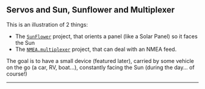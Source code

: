 ## Servos and Sun, Sunflower and Multiplexer

This is an illustration of 2 things:
- The [`SunFlower`](../SunFlower/README.md) project, that orients a panel (like a Solar Panel) so it faces the Sun
- The [`NMEA.multiplexer`](../NMEA.multiplexer/README.md) project, that can deal with an NMEA feed.

The goal is to have a small device (featured later), carried by some vehicle on the go (a car, RV, boat...), constantly facing the Sun (during the day... of course!)

---
